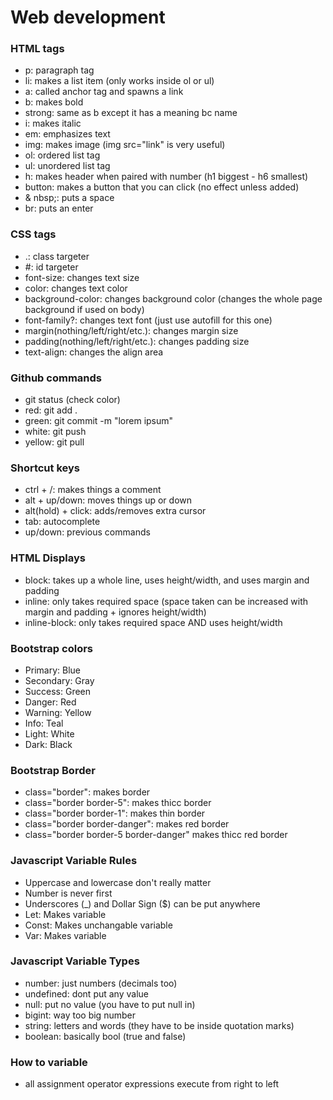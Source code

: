 # Web development
### HTML tags
* p: paragraph tag
* li: makes a list item (only works inside ol or ul)
* a: called anchor tag and spawns a link
* b: makes bold
* strong: same as b except it has a meaning bc name
* i: makes italic
* em: emphasizes text
* img: makes image (img src="link" is very useful)
* ol: ordered list tag
* ul: unordered list tag
* h: makes header when paired with number (h1 biggest - h6 smallest)
* button: makes a button that you can click (no effect unless added)
* & nbsp;: puts a space
* br: puts an enter
### CSS tags
* .: class targeter
* #: id targeter
* font-size: changes text size
* color: changes text color
* background-color: changes background color (changes the whole page background if used on body)
* font-family?: changes text font (just use autofill for this one)
* margin(nothing/left/right/etc.): changes margin size
* padding(nothing/left/right/etc.): changes padding size
* text-align: changes the align area
### Github commands
* git status (check color)
* red: git add .
* green: git commit -m "lorem ipsum"
* white: git push
* yellow: git pull
### Shortcut keys
* ctrl + /: makes things a comment
* alt + up/down: moves things up or down
* alt(hold) + click: adds/removes extra cursor
* tab: autocomplete
* up/down: previous commands
### HTML Displays
* block: takes up a whole line, uses height/width, and uses margin and padding
* inline: only takes required space (space taken can be increased with margin and padding + ignores height/width)
* inline-block: only takes required space AND uses height/width
### Bootstrap colors
* Primary: Blue
* Secondary: Gray
* Success: Green
* Danger: Red
* Warning: Yellow
* Info: Teal
* Light: White
* Dark: Black
### Bootstrap Border
* class="border": makes border
* class="border border-5": makes thicc border
* class="border border-1": makes thin border
* class="border border-danger": makes red border
* class="border border-5 border-danger" makes thicc red border
### Javascript Variable Rules
* Uppercase and lowercase don't really matter
* Number is never first
* Underscores (_) and Dollar Sign ($) can be put anywhere
* Let: Makes variable
* Const: Makes unchangable variable
* Var: Makes variable
### Javascript Variable Types
* number: just numbers (decimals too)
* undefined: dont put any value
* null: put no value (you have to put null in)
* bigint: way too big number
* string: letters and words (they have to be inside quotation marks)
* boolean: basically bool (true and false)
### How to variable
* all assignment operator expressions execute from right to left

